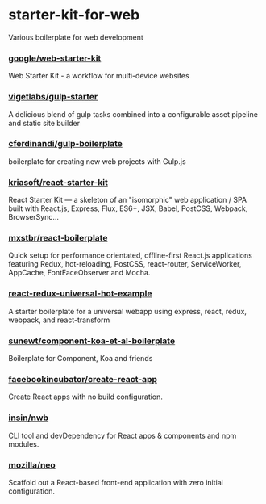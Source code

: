 # starter-kit-for-web
Various boilerplate for web development

### [google/web-starter-kit](https://github.com/google/web-starter-kit)
Web Starter Kit - a workflow for multi-device websites

### [vigetlabs/gulp-starter](https://github.com/vigetlabs/gulp-starter)
A delicious blend of gulp tasks combined into a configurable asset pipeline and static site builder

### [cferdinandi/gulp-boilerplate](https://github.com/cferdinandi/gulp-boilerplate)
boilerplate for creating new web projects with Gulp.js

### [kriasoft/react-starter-kit](https://github.com/kriasoft/react-starter-kit)
React Starter Kit — a skeleton of an "isomorphic" web application / SPA built with React.js, Express, Flux, ES6+, JSX, Babel, PostCSS, Webpack, BrowserSync...

### [mxstbr/react-boilerplate](https://github.com/mxstbr/react-boilerplate)
Quick setup for performance orientated, offline-first React.js applications featuring Redux, hot-reloading, PostCSS, react-router, ServiceWorker, AppCache, FontFaceObserver and Mocha.

### [react-redux-universal-hot-example](https://github.com/erikras/react-redux-universal-hot-example)
A starter boilerplate for a universal webapp using express, react, redux, webpack, and react-transform

### [sunewt/component-koa-et-al-boilerplate](https://github.com/sunewt/component-koa-et-al-boilerplate)
Boilerplate for Component, Koa and friends

### [facebookincubator/create-react-app](https://github.com/facebookincubator/create-react-app)
Create React apps with no build configuration.

### [insin/nwb](https://github.com/insin/nwb)
CLI tool and devDependency for React apps & components and npm modules.

### [mozilla/neo](https://github.com/mozilla/neo)
Scaffold out a React-based front-end application with zero initial configuration.


